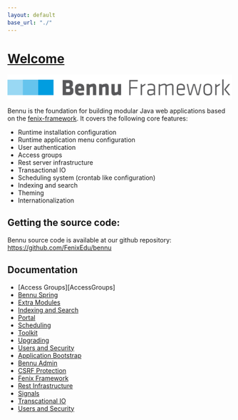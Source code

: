 ```yaml
---
layout: default
base_url: "./"
---
```



# [**Welcome**](./bennu.md)

![image1](assets/bennu.png)

Bennu is the foundation for building modular Java web applications based on the [fenix-framework](http://fenix-framework.github.io/). It covers the following core features:
* Runtime installation configuration
* Runtime application menu configuration
* User authentication
* Access groups
* Rest server infrastructure
* Transactional IO
* Scheduling system (crontab like configuration)
* Indexing and search
* Theming
* Internationalization

## Getting the source code:
Bennu source code is available at our github repository: https://github.com/FenixEdu/bennu

## Documentation

* [Access Groups][AccessGroups]
* [Bennu Spring][Bennu Spring]
* [Extra Modules][Extra Modules]
* [Indexing and Search][Indexing and Search]
* [Portal][Portal]
* [Scheduling][Scheduling]
* [Toolkit][Toolkit]
* [Upgrading][Upgrading]
* [Users and Security][Users and Security]
* [Application Bootstrap][Application Bootstrap]
* [Bennu Admin][Bennu Admin]
* [CSRF Protection][CSRF Protection]
* [Fenix Framework][Fenix Framework]
* [Rest Infrastructure][Rest Infrastructure]
* [Signals][Signals]
* [Transcational IO][Transcational IO]
* [Users and Security][Users and Security]



[Access Groups]: access-groups/access-groups
[Bennu Spring]: bennu-spring/bennu-spring
[Extra Modules]: extra-modules/extra-modules
[Indexing and Search]: indexing-and-search/indexing-and-search
[Portal]: portal/portal
[Scheduling]: scheduling/scheduling
[Toolkit]: toolkit/toolkit
[Upgrading]: upgrading/upgrading
[Users and Security]: users-and-security_prior-bennu4/users-and-security_prior-bennu4
[Application Bootstrap]: application-bootstrap/application-bootstrap
[Bennu Admin]: bennu-admin/bennu-admin
[CSRF Protection]: csrf-protection/csrf-protection
[Fenix Framework]: fenix-framework/fenix-framework
[Rest Infrastructure]: rest-infrastructure/rest-infrastructure
[Signals]: signals/signals
[Transcational IO]: transactional-io/transactional-io
[Users and Security]: users-and-security/users-and-security

